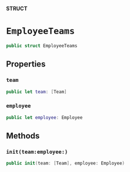 **STRUCT**

# `EmployeeTeams`

```swift
public struct EmployeeTeams
```

## Properties
### `team`

```swift
public let team: [Team]
```

### `employee`

```swift
public let employee: Employee
```

## Methods
### `init(team:employee:)`

```swift
public init(team: [Team], employee: Employee)
```
